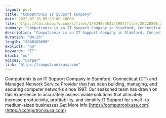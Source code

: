 ```yaml
---
layout: post
title: "Computronix IT Support Company"
date: 2022-07-18 05:20:00 +0800
file: https://cdn.shopify.com/s/files/1/0248/4522/1987/files/20220805_3.mp3?v=1659658392
summary: "Computronix is an IT Support Company in Stamford, Connecticut (CT) and Managed Network Service Provider that has been building, managing, and securing computer networks since 1997. Our seasoned team has drawn on this experience to accurately assess viable solutions that ultimately increase productivity, profitability, and simplify IT Support for small- to medium-sized businesses."
description: "Computronix is an IT Support Company in Stamford, Connecticut (CT) and Managed Network Service Provider that has been building, managing, and securing computer networks since 1997. Our seasoned team has drawn on this experience to accurately assess viable solutions that ultimately increase productivity, profitability, and simplify IT Support for small- to medium-sized businesses.Get More Info:<a href='https://computronixusa.com'>https://computronixusa.com</a>"
duration: "04:26"
length: "2660160000"
explicit: "no"
keywords: "IT"
block: "no"
voices: "Carper"
link: "https://computronixusa.com"
---
```


Computronix is an IT Support Company in Stamford, Connecticut (CT) and Managed Network Service Provider that has been building, managing, and securing computer networks since 1997. Our seasoned team has drawn on this experience to accurately assess viable solutions that ultimately increase productivity, profitability, and simplify IT Support for small- to medium-sized businesses.Get More Info:[https://computronixusa.com](https://computronixusa.com)
